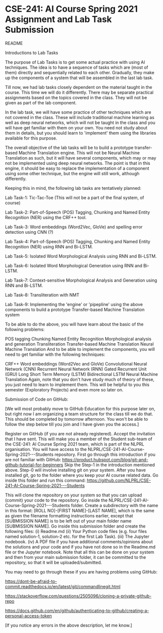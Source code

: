# CSE-241: AI Course Spring 2021 Assignment and Lab Task Submission

README

Introductions to Lab Tasks

The purpose of Lab Tasks is to get some actual practice with using AI techniques. The idea is to have a sequence of tasks which are (most of them) directly and sequentially related to each other. Gradually, they make up the components of a system that will be assembled in the last lab task.

Till now, we had lab tasks closely dependent on the material taught in the course. This time we will do it differently. There may be separate practical assignments based on the topics covered in the class. They will not be given as part of the lab component.

In the lab task, we will have some practice of other techniques which are not covered in the class. These will include traditional machine learning as well as deep neural networks, which will not be taught in the class and you will have get familiar with them on your own. You need not study about them in details, but you should learn to 'implement' them using the libraries available for this purpose.

The overall objective of the lab tasks will be to build a prototype transfer-based Machine Translation engine. This will not be Neural Machine Translation as such, but it will have several components, which may or may not be implemented using deep neural networks. The point is that in this engine, it should be easy to replace the implementation of a component using some other technique, but the engine will still work, although differently.

Keeping this in mind, the following lab tasks are tentatively planned:

Lab Task-1: Tic-Tac-Toe (This will not be a part of the final system, of course)

Lab Task-2: Part-of-Speech (POS) Tagging, Chunking and Named Entity Recognition (NER) using the CRF++ tool.

Lab Task-3: Word embeddings (Word2Vec, GloVe) and spelling error detection using CNN (?)

Lab Task-4: Part-of-Speech (POS) Tagging, Chunking and Named Entity Recognition (NER) using RNN and Bi-LSTM.

Lab Task-5: Isolated Word Morphological Analysis using RNN and Bi-LSTM.

Lab Task-6: Isolated Word Morphological Generation using RNN and Bi-LSTM.

Lab Task-7: Context-sensitive Morphological Analysis and Generation using RNN and Bi-LSTM.

Lab Task-8: Transliteration with NMT

Lab Task-9: Implementing the 'engine' or 'pipepline' using the above components to build a prototype Transfer-based Machine Translation system

To be able to do the above, you will have learn about the basic of the following problems:

POS tagging
Chunking
Named Entity Recognition
Morphological analysis and generation
Transliteration
Transfer-based Machine Translation
Neural Machine Translation
And to be able to implement the components, you will need to get familiar with the following techniques:

CRF++
Word embeddings (Word2Vec and GloVe)
Convolutional Neural Network (CNN)
Recurrent Neural Network (RNN)
Gated Recurrent Unit (GRU)
Long Short Term Memory (LSTM)
Bidirectional LSTM
Neural Machine Translation
Again, note that you don't have study much of theory of these, you just need to learn to implement them. This will be helpful to you this semester (Exploratory Projects) and even more so later on.

Submission of Code on GitHub:

[We will most probably move to GitHub Education for this purpose later on, but right now I am organizing a team structure for the class till we do that. This should be completed by tomorrow afternoon. You won't be able to follow the step below till you join and I have given you the access.]

Register on GitHub (if you are not already registered).
Accept the invitation that I have sent. This will make you a member of the Student sub-team of the CSE-241: AI Course Spring 2021 team, which is part of the NLPRL organisation. You will have access to the NLPRL/CSE-241-AI-Course-Spring-2021---Students repository.
First go through this introduction if you are not familiar with GitHub: https://product.hubspot.com/blog/git-and-github-tutorial-for-beginners
Skip the Step-1 in the introduction mentioned above. Step-0 will involve installing git on your system.
After you have installed git, go to the folder where you keep your AI course related data.
Go inside this folder and run this command:
https://github.com/NLPRL/CSE-241-AI-Course-Spring-2021---Students

This will clone the repository on your system so that you can upload (commit) your code to the repository.
Go inside the NLPRL/CSE-241-AI-Course-Spring-2021---Students folder.
Create a subdirectory with the name in this format: [ROLL NO]-[FIRST NAME]-[LAST NAME], which is the same as given the filename formatting instructions earlier, except that [SUBMISSION NAME] is to be left out of your main folder name [SUBMISSION NAME].
Go inside this submission folder and create the following files: (i) Readme.md (ii) Your Python code files (e.g. four files named solution-1, solution-2 etc. for the first Lab Task). (iii) The Jupyter nodebook. (iv) A PDF file if you have additional comments/opinions about the solutions and your code and if you have not done so in the Readme.md file or the Jupyter notebook.
Note that all this can be done on your system and then from your main submission folder, it can be committed to the repository, so that it will be uploaded/submitted.

You may need to go through these if you are having problems using GitHub:

https://dont-be-afraid-to-commit.readthedocs.io/en/latest/git/commandlinegit.html

https://stackoverflow.com/questions/2505096/cloning-a-private-github-repo

https://docs.github.com/en/github/authenticating-to-github/creating-a-personal-access-token

[If you notice any errors in the above description, let me know.]
